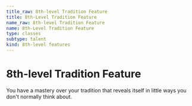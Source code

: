 ```yaml
---
title_raw: 8th-level Tradition Feature
title: 8th-Level Tradition Feature
name_raw: 8th-level Tradition Feature
name: 8th-Level Tradition Feature
type: classes
subtype: talent
kind: 8th-level features
---
```


# 8th-level Tradition Feature

You have a mastery over your tradition that reveals itself in little ways you don't normally think about.
